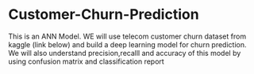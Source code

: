 # Customer-Churn-Prediction
This is an ANN Model. WE will use telecom customer churn dataset from kaggle (link below) and build a deep learning model for churn prediction. We will also understand precision,recalll and accuracy of this model by using confusion matrix and classification report
